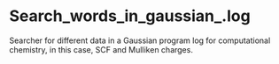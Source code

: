 # Search_words_in_gaussian_.log
Searcher for different data in a Gaussian program log for computational chemistry, in this case, SCF and Mulliken charges.